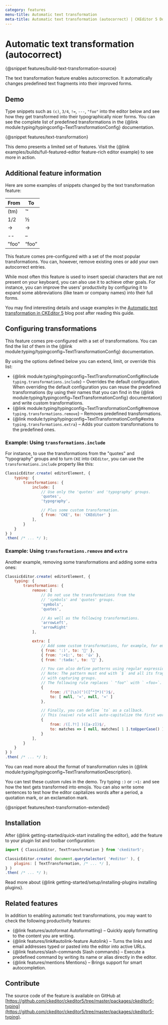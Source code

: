 ```yaml
---
category: features
menu-title: Automatic text transformation
meta-title: Automatic text transformation (autocorrect) | CKEditor 5 Documentation
---
```


# Automatic text transformation (autocorrect)

{@snippet features/build-text-transformation-source}

The text transformation feature enables autocorrection. It automatically changes predefined text fragments into their improved forms.

## Demo

Type snippets such as `(c)`, `3/4`, `!=`, `---`, `"foo"` into the editor below and see how they get transformed into their typographically nicer forms. You can see the complete list of predefined transformations in the {@link module:typing/typingconfig~TextTransformationConfig} documentation.

{@snippet features/text-transformation}

<info-box info>
	This demo presents a limited set of features. Visit the {@link examples/builds/full-featured-editor feature-rich editor example} to see more in action.
</info-box>

## Additional feature information

Here are some examples of snippets changed by the text transformation feature:

<!-- vale off -->
<table style="width: unset">
	<thead>
		<tr>
		<th>From</th>
		<th>To</th>
		</tr>
	</thead>
	<tbody>
		<tr>
			<td>(tm)</td>
			<td>™</td>
		</tr>
		<tr>
			<td>1/2</td>
			<td>½</td>
		</tr>
		<tr>
			<td>-&gt;</td>
			<td>→</td>
		</tr>
		<tr>
			<td>--</td>
			<td>–</td>
		</tr>
		<tr>
			<td>"foo"</td>
			<td>“foo”</td>
		</tr>
	</tbody>
</table>
<!-- vale on -->

This feature comes pre-configured with a set of the most popular transformations. You can, however, remove existing ones or add your own autocorrect entries.

While most often this feature is used to insert special characters that are not present on your keyboard, you can also use it to achieve other goals. For instance, you can improve the users' productivity by configuring it to expand some abbreviations (like team or company names) into their full forms.

You may find interesting details and usage examples in the [Automatic text transformation in CKEditor&nbsp;5](https://ckeditor.com/blog/feature-of-the-month-automatic-text-transformation-in-ckeditor-5/) blog post after reading this guide.

## Configuring transformations

This feature comes pre-configured with a set of transformations. You can find the list of them in the {@link module:typing/typingconfig~TextTransformationConfig} documentation.

By using the options defined below you can extend, limit, or override this list:

* {@link module:typing/typingconfig~TextTransformationConfig#include `typing.transformations.include`} &ndash; Overrides the default configuration. When overriding the default configuration you can reuse the predefined transformations (by using their names that you can find in the {@link module:typing/typingconfig~TextTransformationConfig} documentation) and write custom transformations.
* {@link module:typing/typingconfig~TextTransformationConfig#remove `typing.transformations.remove`} &ndash; Removes predefined transformations.
* {@link module:typing/typingconfig~TextTransformationConfig#extra `typing.transformations.extra`} &ndash; Adds your custom transformations to the predefined ones.

### Example: Using `transformations.include`

For instance, to use the transformations from the "quotes" and "typography" groups and to turn `CKE` into `CKEditor`, you can use the `transformations.include` property like this:

```js
ClassicEditor.create( editorElement, {
	typing: {
		transformations: {
			include: [
				// Use only the 'quotes' and 'typography' groups.
				'quotes',
				'typography',

				// Plus some custom transformation.
				{ from: 'CKE', to: 'CKEditor' }
			],
		}
	}
} )
.then( /* ... */ );
```

### Example: Using `transformations.remove` and `extra`

Another example, removing some transformations and adding some extra ones:

```js
ClassicEditor.create( editorElement, {
	typing: {
		transformations: {
			remove: [
				// Do not use the transformations from the
				// 'symbols' and 'quotes' groups.
				'symbols',
				'quotes',

				// As well as the following transformations.
				'arrowLeft',
				'arrowRight'
			],

			extra: [
				// Add some custom transformations, for example, for emojis.
				{ from: ':)', to: '🙂' },
				{ from: ':+1:', to: '👍' },
				{ from: ':tada:', to: '🎉' },

				// You can also define patterns using regular expressions.
				// Note: The pattern must end with `$` and all its fragments must be wrapped
				// with capturing groups.
				// The following rule replaces ` "foo"` with ` «foo»`.
				{
					from: /(^|\s)(")([^"]*)(")$/,
					to: [ null, '«', null, '»' ]
				},

				// Finally, you can define `to` as a callback.
				// This (naive) rule will auto-capitalize the first word after a period, question mark, or an exclamation mark.
				{
					from: /([.?!] )([a-z])$/,
					to: matches => [ null, matches[ 1 ].toUpperCase() ]
				}
			],
		}
	}
} )
.then( /* ... */ );
```

You can read more about the format of transformation rules in {@link module:typing/typingconfig~TextTransformationDescription}.

You can test these custom rules in the demo. Try typing `:)` or `:+1:` and see how the text gets transformed into emojis. You can also write some sentences to test how the editor capitalizes words after a period, a quotation mark, or an exclamation mark.

{@snippet features/text-transformation-extended}

## Installation

After {@link getting-started/quick-start installing the editor}, add the feature to your plugin list and toolbar configuration:

```js
import { ClassicEditor, TextTransformation } from 'ckeditor5';

ClassicEditor.create( document.querySelector( '#editor' ), {
	plugins: [ TextTransformation, /* ... */ ],
} )
.then( /* ... */ );
```

<info-box info>
	Read more about {@link getting-started/setup/installing-plugins installing plugins}.
</info-box>

## Related features

In addition to enabling automatic text transformations, you may want to check the following productivity features:

* {@link features/autoformat Autoformatting} &ndash; Quickly apply formatting to the content you are writing.
* {@link features/link#autolink-feature Autolink} &ndash; Turns the links and email addresses typed or pasted into the editor into active URLs.
* {@link features/slash-commands Slash commands} &ndash; Execute a predefined command by writing its name or alias directly in the editor.
* {@link features/mentions Mentions} &ndash; Brings support for smart autocompletion.

## Contribute

The source code of the feature is available on GitHub at [https://github.com/ckeditor/ckeditor5/tree/master/packages/ckeditor5-typing](https://github.com/ckeditor/ckeditor5/tree/master/packages/ckeditor5-typing).
